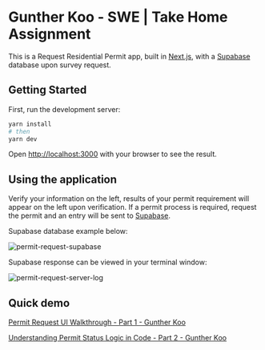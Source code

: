 # Gunther Koo - SWE | Take Home Assignment

This is a Request Residential Permit app, built in [Next.js](https://nextjs.org/), with a [Supabase](https://supabase.com/) database upon survey request.

## Getting Started

First, run the development server:

```bash
yarn install
# then
yarn dev
```

Open [http://localhost:3000](http://localhost:3000) with your browser to see the result.

## Using the application

Verify your information on the left, results of your permit requirement will appear on the left upon verification. If a permit process is required, request the permit and an entry will be sent to [Supabase](https://supabase.com/).

Supabase database example below:

![permit-request-supabase](https://github.com/user-attachments/assets/1c693c30-1054-46d7-9da8-f718c619f60a)

Supabase response can be viewed in your terminal window:

![permit-request-server-log](https://github.com/user-attachments/assets/a1fdb867-2457-450a-bebc-c4f654cb57bc)

## Quick demo

[Permit Request UI Walkthrough - Part 1 - Gunther Koo](https://www.loom.com/share/89116d9ed3ab4674b97954016efe4873/)

[Understanding Permit Status Logic in Code - Part 2 - Gunther Koo](https://www.loom.com/share/a06171e6436d4e0aa26ca7889e153efb)
